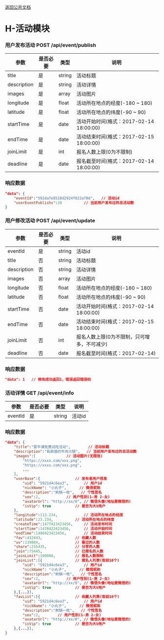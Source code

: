 [返回公共文档](/接口文档/1-公共文档.MD)

# H-活动模块


### 用户发布活动  POST   /api/event/publish

参数			|是否必要		|类型			|说明
--				|--				|--				|--
title			|是				|string			|活动标题
description		|是				|string			|活动详情
images			|是				|array			|活动图片
longitude		|是				|float			|活动所在地点的经度(-180 ~ 180)
latitude		|是				|float			|活动所在地点的纬度(-90 ~ 90)
startTime		|是				|date			|活动开始时间(格式：2017-02-14 18:00:00)
endTime			|是				|date			|活动结束时间(格式：2017-02-15 18:00:00)
joinLimit		|是				|int			|报名人数上限(0为不限制)
deadline		|是				|date			|报名截至时间(格式：2017-02-14 18:00:00)


### 响应数据
```json
"data": {
	"eventId":"592dafe8518d2924f022a70d",	// 活动id
	"userEventPublishs":20			// 当前用户发布过的总活动数
}
```

### 用户修改活动  POST   /api/event/update

参数			|是否必要		|类型			|说明
--				|--				|--				|--
eventId			|是				|string			|活动id
title			|否				|string			|活动标题
description		|否				|string			|活动详情
images			|否				|array			|活动图片
longitude		|否				|float			|活动所在地点的经度(-180 ~ 180)
latitude		|否				|float			|活动所在地点的纬度(-90 ~ 90)
startTime		|否				|date			|活动开始时间(格式：2017-02-14 18:00:00)
endTime			|否				|date			|活动结束时间(格式：2017-02-15 18:00:00)
joinLimit		|否				|int			|报名人数上限(0为不限制，只可增多，不可减少)
deadline		|否				|date			|报名截至时间(格式：2017-02-14)


### 响应数据
```json
"data": 1	// 修改成功返回1，错误返回错误码
```

### 活动详情  GET   /api/event/info

参数			|是否必要		|类型			|说明
--				|--				|--				|--
eventId			|是				|string			|活动id

### 响应数据
```json
"data": {
	"title":"耍牛满免费试吃活动",		// 活动标题
	"description":"有颜值的牛肉火锅",	// 当前用户发布过的总活动数
	"images":[				// 活动图片(无限张)
		"https://xxxx.com/xxx.png",
		"https://xxxx.com/xxx.png",
		...
	],
	"userBase":{				// 发布者用户信息
		"uid": "5921d4c6ea3",		// 用户id
		"nickName": "小丸子",		// 微信昵称
		"description":"刷锅一枚",	// 个性签名
		"sex":2,			// 用户性别(1-男 2-女)
		"avatarUrl": "http://xx/0",	// 微信头像(地址是微信的)
		"isVip": true			// 是否为大V用户
	},
	"longitude":113.234,			// 活动所在地点的经度
	"latitude":23.234,			// 活动所在地点的纬度
	"createTime":1477423423456,		// 活动发布时间
	"startTime":1478423423456,		// 活动开始时间
	"endTime":1498423423456,		// 活动结束时间
	"fav":432443,				// 收藏人数
	"uv":139804,				// 看过的人数
	"share":235435,				// 分享的人数
	"join":75445,				// 已报名的人数
	"joinLimit":100000,			// 报名人数限制
	"joinList":[{				// 报名人列表(取前10个)
		"uid": "5921d4c6ea3",		// 用户id
		"nickName": "小丸子",		// 微信昵称
		"description":"刷锅一枚",	// 个性签名
		"sex":2,			// 用户性别(1-男 2-女)
		"avatarUrl": "http://xx/0",	// 微信头像(地址是微信的)
		"isVip": true			// 是否为大V用户
	},{...}],
	"favList":[{				// 收藏人列表(取前10个)
		"uid": "5921d4c6ea3",		// 用户id
		"nickName": "小丸子",		// 微信昵称
		"description":"刷锅一枚",	// 个性签名
		"sex":2,		// 用户性别(1-男 2-女)
		"avatarUrl": "http://xx/0",	// 微信头像(地址是微信的)
		"isVip": true			// 是否为大V用户
	},{...}],
}
```
